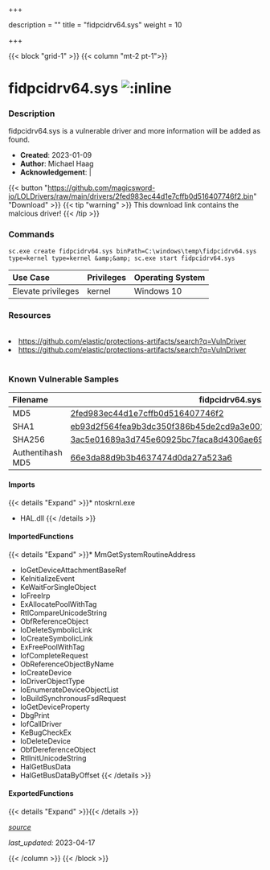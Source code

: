 +++

description = ""
title = "fidpcidrv64.sys"
weight = 10

+++


{{< block "grid-1" >}}
{{< column "mt-2 pt-1">}}


# fidpcidrv64.sys ![:inline](/images/twitter_verified.png) 


### Description

fidpcidrv64.sys is a vulnerable driver and more information will be added as found.

- **Created**: 2023-01-09
- **Author**: Michael Haag
- **Acknowledgement**:  | [](https://twitter.com/)

{{< button "https://github.com/magicsword-io/LOLDrivers/raw/main/drivers/2fed983ec44d1e7cffb0d516407746f2.bin" "Download" >}}
{{< tip "warning" >}}
This download link contains the malcious driver!
{{< /tip >}}

### Commands

```
sc.exe create fidpcidrv64.sys binPath=C:\windows\temp\fidpcidrv64.sys     type=kernel type=kernel &amp;&amp; sc.exe start fidpcidrv64.sys
```

| Use Case | Privileges | Operating System | 
|:---- | ---- | ---- |
| Elevate privileges | kernel | Windows 10 |

### Resources
<br>
<li><a href=" https://github.com/elastic/protections-artifacts/search?q=VulnDriver"> https://github.com/elastic/protections-artifacts/search?q=VulnDriver</a></li>
<li><a href="https://github.com/elastic/protections-artifacts/search?q=VulnDriver">https://github.com/elastic/protections-artifacts/search?q=VulnDriver</a></li>
<br>

### Known Vulnerable Samples

| Filename | fidpcidrv64.sys |
|:---- | ---- | 
| MD5 | <a href="https://www.virustotal.com/gui/file/2fed983ec44d1e7cffb0d516407746f2">2fed983ec44d1e7cffb0d516407746f2</a> |
| SHA1 | <a href="https://www.virustotal.com/gui/file/eb93d2f564fea9b3dc350f386b45de2cd9a3e001">eb93d2f564fea9b3dc350f386b45de2cd9a3e001</a> |
| SHA256 | <a href="https://www.virustotal.com/gui/file/3ac5e01689a3d745e60925bc7faca8d4306ae693e803b5e19c94906dc30add46">3ac5e01689a3d745e60925bc7faca8d4306ae693e803b5e19c94906dc30add46</a> |
| Authentihash MD5 | <a href="https://www.virustotal.com/gui/search/authentihash%253A66e3da88d9b3b4637474d0da27a523a6">66e3da88d9b3b4637474d0da27a523a6</a> || Authentihash SHA1 | <a href="https://www.virustotal.com/gui/search/authentihash%253A4789b910023a667bee70ff1f1a8f369cffb10fe8">4789b910023a667bee70ff1f1a8f369cffb10fe8</a> || Authentihash SHA256 | <a href="https://www.virustotal.com/gui/search/authentihash%253A7fb0f6fc5bdd22d53f8532cb19da666a77a66ffb1cf3919a2e22b66c13b415b7">7fb0f6fc5bdd22d53f8532cb19da666a77a66ffb1cf3919a2e22b66c13b415b7</a> || Signature | Intel(R) Processor Identification Utility, Intel External Basic Issuing CA 3A, Intel External Basic Policy CA, GeoTrust   |
#### Imports
{{< details "Expand" >}}* ntoskrnl.exe
* HAL.dll
{{< /details >}}
#### ImportedFunctions
{{< details "Expand" >}}* MmGetSystemRoutineAddress
* IoGetDeviceAttachmentBaseRef
* KeInitializeEvent
* KeWaitForSingleObject
* IoFreeIrp
* ExAllocatePoolWithTag
* RtlCompareUnicodeString
* ObfReferenceObject
* IoDeleteSymbolicLink
* IoCreateSymbolicLink
* ExFreePoolWithTag
* IofCompleteRequest
* ObReferenceObjectByName
* IoCreateDevice
* IoDriverObjectType
* IoEnumerateDeviceObjectList
* IoBuildSynchronousFsdRequest
* IoGetDeviceProperty
* DbgPrint
* IofCallDriver
* KeBugCheckEx
* IoDeleteDevice
* ObfDereferenceObject
* RtlInitUnicodeString
* HalGetBusData
* HalGetBusDataByOffset
{{< /details >}}
#### ExportedFunctions
{{< details "Expand" >}}{{< /details >}}



[*source*](https://github.com/magicsword-io/LOLDrivers/tree/main/yaml/fidpcidrv64.yaml)

*last_updated:* 2023-04-17








{{< /column >}}
{{< /block >}}
